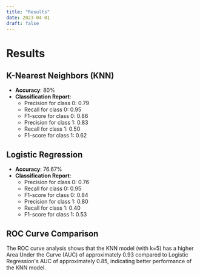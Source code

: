 ```yaml
---
title: "Results"
date: 2023-04-01
draft: false
---
```


# Results

## K-Nearest Neighbors (KNN)

- **Accuracy**: 80%
- **Classification Report**:
  - Precision for class 0: 0.79
  - Recall for class 0: 0.95
  - F1-score for class 0: 0.86
  - Precision for class 1: 0.83
  - Recall for class 1: 0.50
  - F1-score for class 1: 0.62

## Logistic Regression

- **Accuracy**: 76.67%
- **Classification Report**:
  - Precision for class 0: 0.76
  - Recall for class 0: 0.95
  - F1-score for class 0: 0.84
  - Precision for class 1: 0.80
  - Recall for class 1: 0.40
  - F1-score for class 1: 0.53

## ROC Curve Comparison

The ROC curve analysis shows that the KNN model (with k=5) has a higher Area Under the Curve (AUC) of approximately 0.93 compared to Logistic Regression's AUC of approximately 0.85, indicating better performance of the KNN model.
